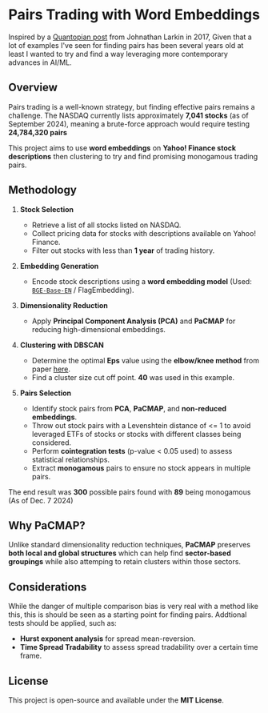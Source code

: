 # Pairs Trading with Word Embeddings  

Inspired by a [Quantopian post](https://quantopian-archive.netlify.app/notebooks/notebooks/quantopian_notebook_160) from Johnathan Larkin in 2017, Given that a lot of examples I've seen for finding pairs has been several years old at least I wanted to try and find a way leveraging more contemporary advances in AI/ML.  

## Overview  

Pairs trading is a well-known strategy, but finding effective pairs remains a challenge. The NASDAQ currently lists approximately **7,041 stocks** (as of September 2024), meaning a brute-force approach would require testing **24,784,320 pairs**  

This project aims to use **word embeddings** on **Yahoo! Finance stock descriptions** then clustering to try and find promising monogamous trading pairs.

## Methodology  

1. **Stock Selection**  
   - Retrieve a list of all stocks listed on NASDAQ.  
   - Collect pricing data for stocks with descriptions available on Yahoo! Finance.  
   - Filter out stocks with less than **1 year** of trading history.  

2. **Embedding Generation**  
   - Encode stock descriptions using a **word embedding model** (Used: [`BGE-Base-EN`](https://huggingface.co/BAAI/bge-base-en-v1.5) / FlagEmbedding).  

3. **Dimensionality Reduction**  
   - Apply **Principal Component Analysis (PCA)** and **PaCMAP** for reducing high-dimensional embeddings.  

4. **Clustering with DBSCAN**  
   - Determine the optimal **Eps** value using the **elbow/knee method** from paper [here](https://www.ccs.neu.edu/home/vip/teach/DMcourse/2_cluster_EM_mixt/notes_slides/revisitofrevisitDBSCAN.pdf).  
   - Find a cluster size cut off point. **40** was used in this example.

5. **Pairs Selection**  
   - Identify stock pairs from **PCA**, **PaCMAP**, and **non-reduced embeddings**.
   - Throw out stock pairs with a Levenshtein distance of <= 1 to avoid leveraged ETFs of stocks or stocks with different classes being considered.
   - Perform **cointegration tests** (p-value < 0.05 used) to assess statistical relationships.  
   - Extract **monogamous** pairs to ensure no stock appears in multiple pairs.  

The end result was **300** possible pairs found with **89** being monogamous (As of Dec. 7 2024)

## Why **PaCMAP**?  

Unlike standard dimensionality reduction techniques, **PaCMAP** preserves **both local and global structures** which can help find **sector-based groupings** while also attemping to retain clusters within those sectors.  

## Considerations  

While the danger of multiple comparison bias is very real with a method like this, this is should be seen as a starting point for finding pairs. Addtional tests should be applied, such as:  
- **Hurst exponent analysis** for spread mean-reversion.  
- **Time Spread Tradability** to assess spread tradability over a certain time frame.  


## License  

This project is open-source and available under the **MIT License**. 
